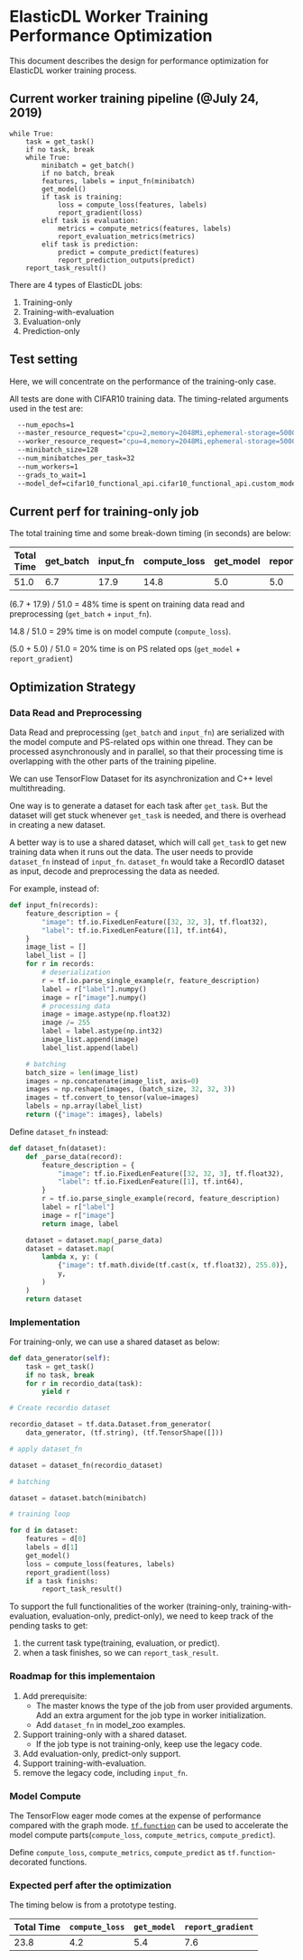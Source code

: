# ElasticDL Worker Training Performance Optimization

This document describes the design for performance optimization for ElasticDL
worker training process.

## Current worker training pipeline (@July 24, 2019)

```text
while True:
    task = get_task()
    if no task, break
    while True:
        minibatch = get_batch()
        if no batch, break
        features, labels = input_fn(minibatch)
        get_model()
        if task is training:
            loss = compute_loss(features, labels)
            report_gradient(loss)
        elif task is evaluation:
            metrics = compute_metrics(features, labels)
            report_evaluation_metrics(metrics)
        elif task is prediction:
            predict = compute_predict(features)
            report_prediction_outputs(predict)
    report_task_result()
```

There are 4 types of ElasticDL jobs:

1. Training-only
1. Training-with-evaluation
1. Evaluation-only
1. Prediction-only

## Test setting

Here, we will concentrate on the performance of the training-only case.

All tests are done with CIFAR10 training data. The timing-related arguments
used in the test are:

```bash
  --num_epochs=1
  --master_resource_request="cpu=2,memory=2048Mi,ephemeral-storage=5000Mi"
  --worker_resource_request="cpu=4,memory=2048Mi,ephemeral-storage=5000Mi,gpu=1"
  --minibatch_size=128
  --num_minibatches_per_task=32
  --num_workers=1
  --grads_to_wait=1
  --model_def=cifar10_functional_api.cifar10_functional_api.custom_model
```

## Current perf for training-only job

The total training time and some break-down timing (in seconds) are below:

Total Time | get_batch | input_fn | compute_loss | get_model | report_gradient
---|---|---|---|---|---
51.0 | 6.7 | 17.9 | 14.8 | 5.0 | 5.0

(6.7 + 17.9) / 51.0 = 48% time is spent on training data read and preprocessing
(`get_batch` + `input_fn`).

14.8 / 51.0 = 29% time is on model compute (`compute_loss`).

(5.0 + 5.0) / 51.0 = 20% time is on PS related ops (`get_model` +
`report_gradient`)

## Optimization Strategy

### Data Read and Preprocessing

Data Read and preprocessing (`get_batch` and `input_fn`) are serialized with
the model compute and PS-related ops within one thread. They can be processed
asynchronously  and in parallel, so that their processing time is overlapping
with the other parts of the training pipeline.

We can use TensorFlow Dataset for its asynchronization and C++ level
multithreading.

One way is to generate a dataset for each task after `get_task`. But the
dataset will get stuck whenever `get_task` is needed, and there is overhead in
creating a new dataset.

A better way is to use a shared dataset, which will call `get_task` to get new
training data when it runs out the data.
The user needs to provide `dataset_fn` instead of `input_fn`. `dataset_fn`
would take a RecordIO dataset as input, decode and preprocessing the data as
needed.

For example, instead of:

```python
def input_fn(records):
    feature_description = {
        "image": tf.io.FixedLenFeature([32, 32, 3], tf.float32),
        "label": tf.io.FixedLenFeature([1], tf.int64),
    }
    image_list = []
    label_list = []
    for r in records:
        # deserialization
        r = tf.io.parse_single_example(r, feature_description)
        label = r["label"].numpy()
        image = r["image"].numpy()
        # processing data
        image = image.astype(np.float32)
        image /= 255
        label = label.astype(np.int32)
        image_list.append(image)
        label_list.append(label)

    # batching
    batch_size = len(image_list)
    images = np.concatenate(image_list, axis=0)
    images = np.reshape(images, (batch_size, 32, 32, 3))
    images = tf.convert_to_tensor(value=images)
    labels = np.array(label_list)
    return ({"image": images}, labels)
```

Define `dataset_fn` instead:

```python
def dataset_fn(dataset):
    def _parse_data(record):
        feature_description = {
            "image": tf.io.FixedLenFeature([32, 32, 3], tf.float32),
            "label": tf.io.FixedLenFeature([1], tf.int64),
        }
        r = tf.io.parse_single_example(record, feature_description)
        label = r["label"]
        image = r["image"]
        return image, label

    dataset = dataset.map(_parse_data)
    dataset = dataset.map(
        lambda x, y: (
            {"image": tf.math.divide(tf.cast(x, tf.float32), 255.0)},
            y,
        )
    )
    return dataset
```

### Implementation

For training-only, we can use a shared dataset as below:

```python
def data_generator(self):
    task = get_task()
    if no task, break
    for r in recordio_data(task):
        yield r

# Create recordio dataset

recordio_dataset = tf.data.Dataset.from_generator(
    data_generator, (tf.string), (tf.TensorShape([]))

# apply dataset_fn

dataset = dataset_fn(recordio_dataset)

# batching

dataset = dataset.batch(minibatch)

# training loop

for d in dataset:
    features = d[0]
    labels = d[1]
    get_model()
    loss = compute_loss(features, labels)
    report_gradient(loss)
    if a task finishs:
        report_task_result()
```

To support the full functionalities of the worker (training-only,
training-with-evaluation, evaluation-only, predict-only), we need to keep track
of the pending tasks to get:

1. the current task type(training, evaluation, or predict).
2. when a task finishes, so we can `report_task_result`.

### Roadmap for this implementaion

1. Add prerequisite:
   - The master knows the type of the job from user provided arguments. Add an
extra argument for the job type in worker initialization.
   - Add `dataset_fn` in model_zoo examples.
2. Support training-only with a shared dataset.
   - If the job type is not training-only, keep use the legacy code.
3. Add evaluation-only, predict-only support.
4. Support training-with-evaluation.
5. remove the legacy code, including `input_fn`.

### Model Compute

The TensorFlow eager mode comes at the expense of performance compared with the
graph mode.
[`tf.function`](https://www.tensorflow.org/beta/tutorials/eager/tf_function)
can be used to accelerate the model compute parts(`compute_loss`,
`compute_metrics`, `compute_predict`).

Define `compute_loss`, `compute_metrics`, `compute_predict` as
`tf.function`-decorated functions.

### Expected perf after the optimization

The timing below is from a prototype testing.

Total Time | `compute_loss` | `get_model` | `report_gradient`
---|---|---|---
23.8 | 4.2 | 5.4 | 7.6
